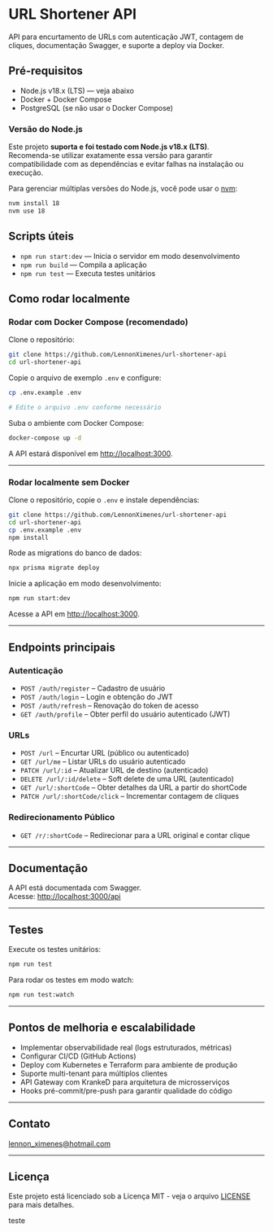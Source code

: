# URL Shortener API

API para encurtamento de URLs com autenticação JWT, contagem de cliques, documentação Swagger, e suporte a deploy via Docker.

## Pré-requisitos

- Node.js v18.x (LTS) — veja abaixo
- Docker + Docker Compose
- PostgreSQL (se não usar o Docker Compose)

### Versão do Node.js

Este projeto **suporta e foi testado com Node.js v18.x (LTS)**.  
Recomenda-se utilizar exatamente essa versão para garantir compatibilidade com as dependências e evitar falhas na instalação ou execução.

Para gerenciar múltiplas versões do Node.js, você pode usar o [nvm](https://github.com/nvm-sh/nvm):

```bash
nvm install 18
nvm use 18
```

## Scripts úteis

- `npm run start:dev` — Inicia o servidor em modo desenvolvimento
- `npm run build` — Compila a aplicação
- `npm run test` — Executa testes unitários

## Como rodar localmente

### Rodar com Docker Compose (recomendado)

Clone o repositório:

```bash
git clone https://github.com/LennonXimenes/url-shortener-api
cd url-shortener-api
```

Copie o arquivo de exemplo `.env` e configure:

```bash
cp .env.example .env

# Edite o arquivo .env conforme necessário

```

Suba o ambiente com Docker Compose:

```bash
docker-compose up -d
```

A API estará disponível em [http://localhost:3000](http://localhost:3000).

---

### Rodar localmente sem Docker

Clone o repositório, copie o `.env` e instale dependências:

```bash
git clone https://github.com/LennonXimenes/url-shortener-api
cd url-shortener-api
cp .env.example .env
npm install
```

Rode as migrations do banco de dados:

```bash
npx prisma migrate deploy
```

Inicie a aplicação em modo desenvolvimento:

```bash
npm run start:dev
```

Acesse a API em [http://localhost:3000](http://localhost:3000).

---

## Endpoints principais

### Autenticação

- `POST /auth/register` – Cadastro de usuário
- `POST /auth/login` – Login e obtenção do JWT
- `POST /auth/refresh` – Renovação do token de acesso
- `GET /auth/profile` – Obter perfil do usuário autenticado (JWT)

### URLs

- `POST /url` – Encurtar URL (público ou autenticado)
- `GET /url/me` – Listar URLs do usuário autenticado
- `PATCH /url/:id` – Atualizar URL de destino (autenticado)
- `DELETE /url/:id/delete` – Soft delete de uma URL (autenticado)
- `GET /url/:shortCode` – Obter detalhes da URL a partir do shortCode
- `PATCH /url/:shortCode/click` – Incrementar contagem de cliques

### Redirecionamento Público

- `GET /r/:shortCode` – Redirecionar para a URL original e contar clique

---

## Documentação

A API está documentada com Swagger.  
Acesse: [http://localhost:3000/api](http://localhost:3000/api)

---

## Testes

Execute os testes unitários:

```bash
npm run test
```

Para rodar os testes em modo watch:

```bash
npm run test:watch
```

---

## Pontos de melhoria e escalabilidade

- Implementar observabilidade real (logs estruturados, métricas)
- Configurar CI/CD (GitHub Actions)
- Deploy com Kubernetes e Terraform para ambiente de produção
- Suporte multi-tenant para múltiplos clientes
- API Gateway com KrankeD para arquitetura de microsserviços
- Hooks pré-commit/pre-push para garantir qualidade do código

---

## Contato

lennon_ximenes@hotmail.com

---

## Licença

Este projeto está licenciado sob a Licença MIT - veja o arquivo [LICENSE](LICENSE) para mais detalhes.

teste
